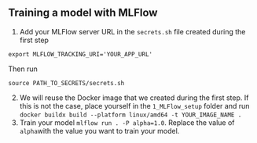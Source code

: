 ## Training a model with MLFlow

1. Add your MLFlow server URL in the `secrets.sh` file created during the first step
``` 
export MLFLOW_TRACKING_URI='YOUR_APP_URL'
```
Then run 
```
source PATH_TO_SECRETS/secrets.sh

```
2. We will reuse the Docker image that we created during the first step. If this is not the case, place yourself in the `1_MLFlow_setup` folder and run `docker buildx build --platform linux/amd64 -t YOUR_IMAGE_NAME . `
3. Train your model `mlflow run . -P alpha=1.0`. Replace the value of `alpha`with the value you want to train your model.
